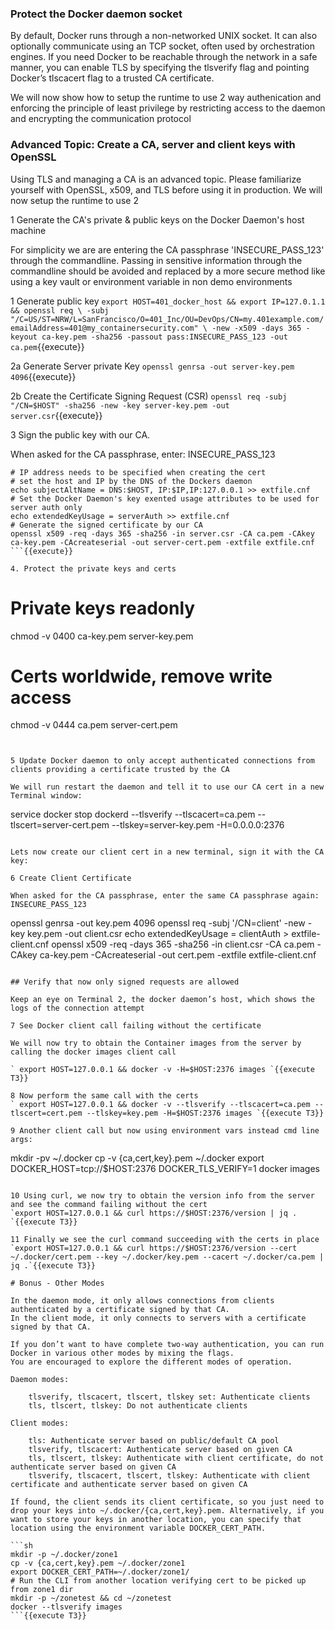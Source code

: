 
### Protect the Docker daemon socket

By default, Docker runs through a non-networked UNIX socket. It can also optionally communicate using an TCP socket, often used by orchestration engines.  If you need Docker to be reachable through the network in a safe manner, you can enable TLS by specifying the tlsverify flag and pointing Docker’s tlscacert flag to a trusted CA certificate.

We will now show how to setup the runtime to use 2 way authenication and enforcing the principle of least privilege by restricting access to the daemon and encrypting the communication protocol

### Advanced Topic: Create a CA, server and client keys with OpenSSL
Using TLS and managing a CA is an advanced topic. Please familiarize yourself with OpenSSL, x509, and TLS before using it in production. We will now setup the runtime to use 2

1 Generate the CA's private & public keys on the Docker Daemon's host machine

For simplicity we are are entering the CA passphrase 'INSECURE_PASS_123' through the commandline. Passing in sensitive information through the commandline should be avoided and replaced by a more secure method like using a key vault or environment variable in non demo environments

1 Generate public key
`export HOST=401_docker_host && export IP=127.0.1.1 && openssl req \
-subj "/C=US/ST=NRW/L=SanFrancisco/O=401_Inc/OU=DevOps/CN=my.401example.com/emailAddress=401@my_containersecurity.com" \
-new -x509 -days 365 -keyout ca-key.pem -sha256 -passout pass:INSECURE_PASS_123 -out ca.pem`{{execute}}

2a Generate Server private Key
`openssl genrsa -out server-key.pem 4096`{{execute}}

2b Create the Certificate Signing Request (CSR)
`openssl req -subj "/CN=$HOST" -sha256 -new -key server-key.pem -out server.csr`{{execute}}

3 Sign the public key with our CA.

When asked for the CA passphrase, enter: INSECURE_PASS_123

```
# IP address needs to be specified when creating the cert
# set the host and IP by the DNS of the Dockers daemon
echo subjectAltName = DNS:$HOST, IP:$IP,IP:127.0.0.1 >> extfile.cnf
# Set the Docker Daemon's key exented usage attributes to be used for server auth only
echo extendedKeyUsage = serverAuth >> extfile.cnf
# Generate the signed certificate by our CA
openssl x509 -req -days 365 -sha256 -in server.csr -CA ca.pem -CAkey ca-key.pem -CAcreateserial -out server-cert.pem -extfile extfile.cnf
```{{execute}}

4. Protect the private keys and certs
```
# Private keys readonly
chmod -v 0400 ca-key.pem server-key.pem
# Certs worldwide, remove write access
chmod -v 0444 ca.pem server-cert.pem
```{{execute}}


5 Update Docker daemon to only accept authenticated connections from clients providing a certificate trusted by the CA

We will run restart the daemon and tell it to use our CA cert in a new Terminal window:
```
service docker stop
dockerd --tlsverify --tlscacert=ca.pem --tlscert=server-cert.pem --tlskey=server-key.pem -H=0.0.0.0:2376
```{{execute T2}}

Lets now create our client cert in a new terminal, sign it with the CA key:

6 Create Client Certificate

When asked for the CA passphrase, enter the same CA passphrase again: INSECURE_PASS_123
```
openssl genrsa -out key.pem 4096
openssl req -subj '/CN=client' -new -key key.pem -out client.csr
echo extendedKeyUsage = clientAuth > extfile-client.cnf
openssl x509 -req -days 365 -sha256 -in client.csr -CA ca.pem -CAkey ca-key.pem -CAcreateserial -out cert.pem -extfile extfile-client.cnf
```{{execute T3}}

## Verify that now only signed requests are allowed

Keep an eye on Terminal 2, the docker daemon’s host, which shows the logs of the connection attempt

7 See Docker client call failing without the certificate

We will now try to obtain the Container images from the server by calling the docker images client call

` export HOST=127.0.0.1 && docker -v -H=$HOST:2376 images `{{execute T3}}

8 Now perform the same call with the certs
` export HOST=127.0.0.1 && docker -v --tlsverify --tlscacert=ca.pem --tlscert=cert.pem --tlskey=key.pem -H=$HOST:2376 images `{{execute T3}}

9 Another client call but now using environment vars instead cmd line args:
```
mkdir -pv ~/.docker
cp -v {ca,cert,key}.pem ~/.docker
export DOCKER_HOST=tcp://$HOST:2376 DOCKER_TLS_VERIFY=1
docker images
```{{execute T3}}

10 Using curl, we now try to obtain the version info from the server and see the command failing without the cert
`export HOST=127.0.0.1 && curl https://$HOST:2376/version | jq . `{{execute T3}}

11 Finally we see the curl command succeeding with the certs in place
`export HOST=127.0.0.1 && curl https://$HOST:2376/version --cert ~/.docker/cert.pem --key ~/.docker/key.pem --cacert ~/.docker/ca.pem | jq .`{{execute T3}}

# Bonus - Other Modes

In the daemon mode, it only allows connections from clients authenticated by a certificate signed by that CA.
In the client mode, it only connects to servers with a certificate signed by that CA.

If you don’t want to have complete two-way authentication, you can run Docker in various other modes by mixing the flags.
You are encouraged to explore the different modes of operation.

Daemon modes:

    tlsverify, tlscacert, tlscert, tlskey set: Authenticate clients
    tls, tlscert, tlskey: Do not authenticate clients

Client modes:

    tls: Authenticate server based on public/default CA pool
    tlsverify, tlscacert: Authenticate server based on given CA
    tls, tlscert, tlskey: Authenticate with client certificate, do not authenticate server based on given CA
    tlsverify, tlscacert, tlscert, tlskey: Authenticate with client certificate and authenticate server based on given CA

If found, the client sends its client certificate, so you just need to drop your keys into ~/.docker/{ca,cert,key}.pem. Alternatively, if you want to store your keys in another location, you can specify that location using the environment variable DOCKER_CERT_PATH.

```sh
mkdir -p ~/.docker/zone1
cp -v {ca,cert,key}.pem ~/.docker/zone1
export DOCKER_CERT_PATH=~/.docker/zone1/
# Run the CLI from another location verifying cert to be picked up from zone1 dir
mkdir -p ~/zonetest && cd ~/zonetest
docker --tlsverify images
```{{execute T3}}
